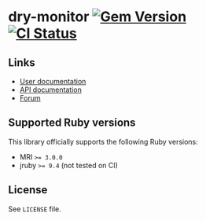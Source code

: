 <!--- this file is synced from dry-rb/template-gem project -->
[gem]: https://rubygems.org/gems/dry-monitor
[actions]: https://github.com/dry-rb/dry-monitor/actions

# dry-monitor [![Gem Version](https://badge.fury.io/rb/dry-monitor.svg)][gem] [![CI Status](https://github.com/dry-rb/dry-monitor/workflows/ci/badge.svg)][actions]

## Links

* [User documentation](https://dry-rb.org/gems/dry-monitor)
* [API documentation](http://rubydoc.info/gems/dry-monitor)
* [Forum](https://discourse.dry-rb.org)

## Supported Ruby versions

This library officially supports the following Ruby versions:

* MRI `>= 3.0.0`
* jruby `>= 9.4` (not tested on CI)

## License

See `LICENSE` file.
